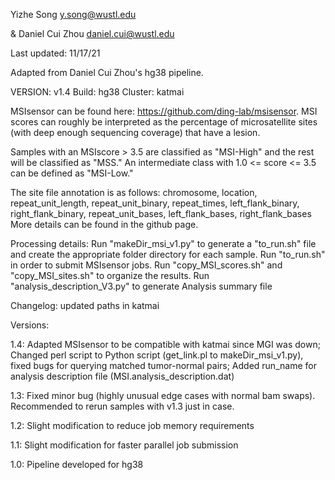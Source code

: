 Yizhe Song
y.song@wustl.edu

& Daniel Cui Zhou daniel.cui@wustl.edu

Last updated: 11/17/21

Adapted from Daniel Cui Zhou's hg38 pipeline.

VERSION: v1.4
Build: hg38
Cluster: katmai

MSIsensor can be found here: https://github.com/ding-lab/msisensor.
MSI scores can roughly be interpreted as the percentage of microsatellite sites (with deep enough sequencing coverage) that have a lesion.

Samples with an MSIscore > 3.5 are classified as "MSI-High" and the rest will be classified as "MSS." An intermediate class with 1.0 <= score <= 3.5 can be defined as "MSI-Low."

The site file annotation is as follows:
chromosome, location, repeat_unit_length, repeat_unit_binary, repeat_times, left_flank_binary, right_flank_binary, repeat_unit_bases, left_flank_bases, right_flank_bases
More details can be found in the github page.

Processing details:
Run "makeDir_msi_v1.py" to generate a "to_run.sh" file and create the appropriate folder directory for each sample. 
Run "to_run.sh" in order to submit MSIsensor jobs.
Run "copy_MSI_scores.sh" and "copy_MSI_sites.sh" to organize the results.
Run "analysis_description_V3.py" to generate Analysis summary file


Changelog: updated paths in katmai

Versions:

1.4: Adapted MSIsensor to be compatible with katmai since MGI was down; Changed perl script to Python script (get_link.pl to makeDir_msi_v1.py), fixed bugs for querying matched tumor-normal pairs; Added run_name for analysis description file (MSI.analysis_description.dat)

1.3: Fixed minor bug (highly unusual edge cases with normal bam swaps). Recommended to rerun samples with v1.3 just in case.

1.2: Slight modification to reduce job memory requirements

1.1: Slight modification for faster parallel job submission

1.0: Pipeline developed for hg38
